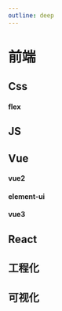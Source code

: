 ```yaml
---
outline: deep
---
```

# 前端

## Css
#### flex

## JS

## Vue
#### vue2
#### element-ui
#### vue3

## React

## 工程化

## 可视化
